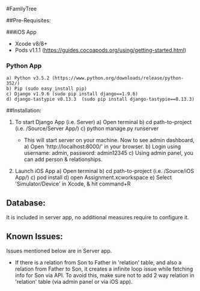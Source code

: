 #FamilyTree

##Pre-Requisites:

###iOS App

* Xcode v8/8+
* Pods v1.1.1 (https://guides.cocoapods.org/using/getting-started.html)

### Python App

	a) Python v3.5.2 (https://www.python.org/downloads/release/python-352/)
	b) Pip (sudo easy_install pip)
	c) Django v1.9.6 (sudo pip install django==1.9.6)
	d) django-tastypie v0.13.3  (sudo pip install django-tastypie==0.13.3)


##Installation:

1. To start Django App (i.e. Server)
	a) Open terminal
	b) cd path-to-project (i.e. /Source/Server App/)
	c) python manage.py runserver
	
	- This will start server on your machine. Now to see admin dashboard,
	a) Open 'http://localhost:8000/' in your browser.
	b) Login using username: admin, password: admin12345
	c) Using admin panel, you can add person & relationships.

2. Launch iOS App 
	a) Open terminal
	b) cd path-to-project (i.e. /Source/iOS App/)
	c) pod install
	d) open Assignment.xcworkspace
	e) Select 'Simulator/Device' in Xcode, & hit command+R


## Database:
It is included in server app, no additional measures require to configure it.


## Known Issues:

Issues mentioned below are in Server app.

* If there is a relation from Son to Father in 'relation' table, and also a relation from Father to Son, it creates a infinite loop issue while fetching info for Son via API. To avoid this, make sure not to add 2 way relation in 'relation' table (via admin panel or via iOS app).
  
